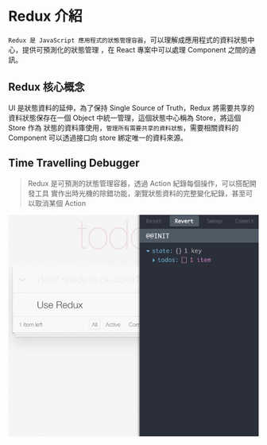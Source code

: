 # Redux 介紹

`Redux 是 JavaScript 應用程式的狀態管理容器`，可以理解成應用程式的資料狀態中心，提供可預測化的狀態管理 ，在 React 專案中可以處理 Component 之間的通訊。

## Redux 核心概念

UI 是狀態資料的延伸，為了保持 Single Source of Truth，Redux 將需要共享的資料狀態保存在一個 Object 中統一管理，這個狀態中心稱為 Store，將這個 Store 作為  狀態的資料庫使用，`管理所有需要共享的資料狀態`，需要相關資料的 Component 可以透過接口向 store 綁定唯一的資料來源。

## Time Travelling Debugger

> Redux 是可預測的狀態管理容器，透過 Action 紀錄每個操作，可以搭配開發工具  實作出時光機的除錯功能，瀏覽狀態資料的完整變化紀錄，甚至可以取消某個 Action

![](assets/2018-10-15-11-51-14.png)
